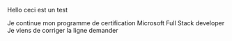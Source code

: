 Hello ceci est un test 

Je continue mon programme de certification Microsoft Full Stack developer
Je viens de corriger la ligne demander
